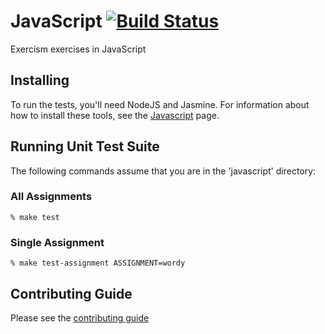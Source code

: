 # JavaScript [![Build Status](https://travis-ci.org/exercism/javascript.svg?branch=master)](https://travis-ci.org/exercism/javascript)

Exercism exercises in JavaScript

## Installing

To run the tests, you'll need NodeJS and Jasmine. For information about how to install these tools, see the [Javascript](http://exercism.io/languages/javascript/about) page.

## Running Unit Test Suite

The following commands assume that you are in the 'javascript' directory:

### All Assignments

    % make test

### Single Assignment

    % make test-assignment ASSIGNMENT=wordy

## Contributing Guide

Please see the [contributing guide](https://github.com/exercism/x-api/blob/master/CONTRIBUTING.md#the-exercise-data)


